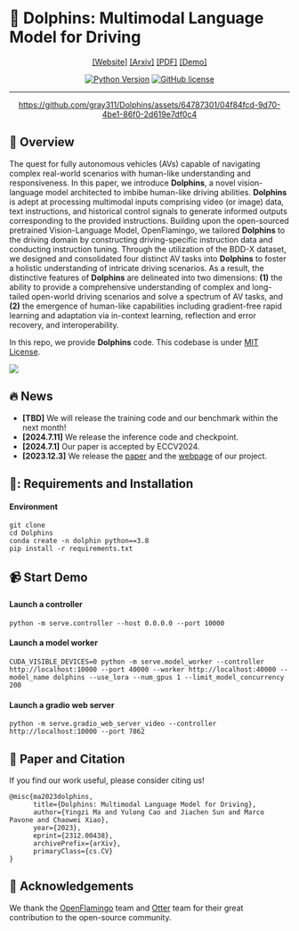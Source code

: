 # :dolphin: Dolphins: Multimodal Language Model for Driving


<div align="center">

[[Website]](https://vlm-driver.github.io/)
[[Arxiv]](https://arxiv.org/abs/2312.00438)
[[PDF]](assets/documents/demo_paper.pdf)
[[Demo]](https://youtu.be/pJAdZKySgLg?si=y7Z-j4zLuFRSzTYH)

[![Python Version](https://img.shields.io/badge/Python-3.9-blue.svg)](https://github.com/gray311/Dolphins/)
[![GitHub license](https://img.shields.io/badge/License-MIT-green.svg)](https://github.com/gray311/Dolphins/blob/main/LICENSE)
______________________________________________________________________

https://github.com/gray311/Dolphins/assets/64787301/04f84fcd-9d70-4be1-86f0-2d619e7df0c4

</div>


## 📖 Overview

The quest for fully autonomous vehicles (AVs) capable of navigating complex real-world scenarios with human-like understanding and responsiveness. In this paper, we introduce **Dolphins**, a novel vision-language model architected to imbibe human-like driving abilities. **Dolphins** is adept at processing multimodal inputs comprising video (or image) data, text instructions, and historical control signals to generate informed outputs corresponding to the provided instructions. Building upon the open-sourced pretrained Vision-Language Model, OpenFlamingo, we tailored **Dolphins** to the driving domain by constructing driving-specific instruction data and conducting instruction tuning. Through the utilization of the BDD-X dataset, we designed and consolidated four distinct AV tasks into **Dolphins** to foster a holistic understanding of intricate driving scenarios. As a result, the distinctive features of **Dolphins** are delineated into two dimensions: **(1)** the ability to provide a comprehensive understanding of complex and long-tailed open-world driving scenarios and solve a spectrum of AV tasks, and **(2)** the emergence of human-like capabilities including gradient-free rapid learning and adaptation via in-context learning, reflection and error recovery, and interoperability.

In this repo, we provide **Dolphins** code. This codebase is under [MIT License](LICENSE).

![](assets/images/Dolphins_overview.png)


## :fire: News 

* **[TBD]** We will release the training code and our benchmark within the next month!
* **[2024.7.11]** We release the inference code and checkpoint.
* **[2024.7.1]** Our paper is accepted by ECCV2024.
* **[2023.12.3]** We release the [paper](https://arxiv.org/abs/2312.00438) and the [webpage](https://vlm-driver.github.io/) of our project.

## 🧰: Requirements and Installation

#### Environment
```
git clone
cd Dolphins
conda create -n dolphin python==3.8
pip install -r requirements.txt
```

## 📹 Start Demo

#### Launch a controller
```
python -m serve.controller --host 0.0.0.0 --port 10000
```

#### Launch a model worker
```
CUDA_VISIBLE_DEVICES=0 python -m serve.model_worker --controller http://localhost:10000 --port 40000 --worker http://localhost:40000 --model_name dolphins --use_lora --num_gpus 1 --limit_model_concurrency 200
```

#### Launch a gradio web server
```
python -m serve.gradio_web_server_video --controller http://localhost:10000 --port 7862
```

## 📑 Paper and Citation

If you find our work useful, please consider citing us!

```
@misc{ma2023dolphins,
      title={Dolphins: Multimodal Language Model for Driving}, 
      author={Yingzi Ma and Yulong Cao and Jiachen Sun and Marco Pavone and Chaowei Xiao},
      year={2023},
      eprint={2312.00438},
      archivePrefix={arXiv},
      primaryClass={cs.CV}
}
```

## 💝 Acknowledgements

We thank the [OpenFlamingo](https://github.com/mlfoundations/open_flamingo) team and [Otter](https://github.com/Luodian/Otter) team for their great contribution to the open-source community.


